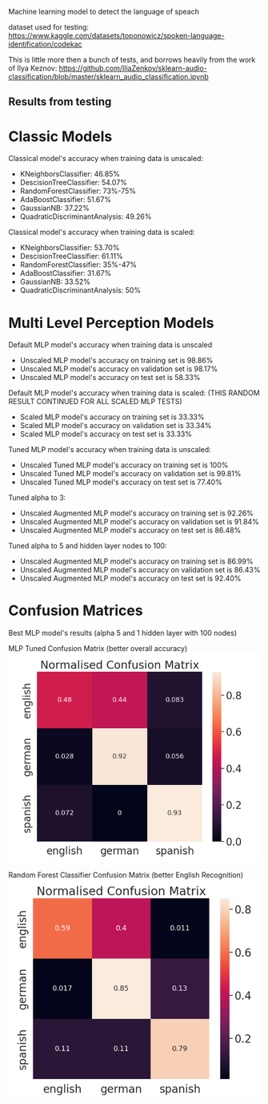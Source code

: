 Machine learning model to detect the language of speach

dataset used for testing: https://www.kaggle.com/datasets/toponowicz/spoken-language-identification/codekac

This is little more then a bunch of tests, and borrows heavily from the work of Ilya Keznov: https://github.com/IliaZenkov/sklearn-audio-classification/blob/master/sklearn_audio_classification.ipynb

## Results from testing

# Classic Models

Classical model's accuracy when training data is unscaled:

- KNeighborsClassifier: 46.85%
- DescisionTreeClassifier: 54.07%
- RandomForestClassifier: 73%-75%
- AdaBoostClassifier: 51.67%
- GaussianNB: 37.22%
- QuadraticDiscriminantAnalysis: 49.26%

Classical model's accuracy when training data is scaled:

- KNeighborsClassifier: 53.70%
- DescisionTreeClassifier: 61.11%
- RandomForestClassifier: 35%-47%
- AdaBoostClassifier: 31.67%
- GaussianNB: 33.52%
- QuadraticDiscriminantAnalysis: 50%

# Multi Level Perception Models

Default MLP model's accuracy when training data is unscaled

- Unscaled MLP model's accuracy on training set is 98.86%
- Unscaled MLP model's accuracy on validation set is 98.17%
- Unscaled MLP model's accuracy on test set is 58.33%

Default MLP model's accuracy when training data is scaled: (THIS RANDOM RESULT CONTINUED FOR ALL SCALED MLP TESTS)

- Scaled MLP model's accuracy on training set is 33.33%
- Scaled MLP model's accuracy on validation set is 33.34%
- Scaled MLP model's accuracy on test set is 33.33%

Tuned MLP model's accuracy when training data is unscaled:

- Unscaled Tuned MLP model's accuracy on training set is 100%
- Unscaled Tuned MLP model's accuracy on validation set is 99.81%
- Unscaled Tuned MLP model's accuracy on test set is 77.40%

Tuned alpha to 3:

- Unscaled Augmented MLP model's accuracy on training set is 92.26%
- Unscaled Augmented MLP model's accuracy on validation set is 91.84%
- Unscaled Augmented MLP model's accuracy on test set is 86.48%

Tuned alpha to 5 and hidden layer nodes to 100:

- Unscaled Augmented MLP model's accuracy on training set is 86.99%
- Unscaled Augmented MLP model's accuracy on validation set is 86.43%
- Unscaled Augmented MLP model's accuracy on test set is 92.40%

# Confusion Matrices

Best MLP model's results (alpha 5 and 1 hidden layer with 100 nodes)

MLP Tuned Confusion Matrix (better overall accuracy)
![confusion matrix](/images/MLPTunedConfusionMatrix.png)

Random Forest Classifier Confusion Matrix (better English Recognition)
![confusion matrix](/images/RFConfusionMatrix.png)
